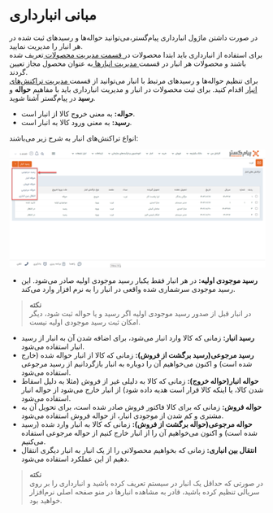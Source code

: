 # مبانی انبارداری
در صورت داشتن ماژول انبار‌داری پیام‌گستر،می‌توانید حواله‌ها و رسید‌های ثبت شده در هر انبار را مدیریت نمایید.<br>
برای استفاده از انبارداری باید ابتدا محصولات در[ قسمت مدیریت محصولات ](https://github.com/1stco/PayamGostarDocs/blob/master/Help/Basic-Information/Product%20management/Product-management.md)تعریف شده باشند و محصولات هر انبار در قسمت[ مدیریت انبارها ](https://github.com/1stco/PayamGostarDocs/blob/master/Help/Settings/Warehouse-management/Warehouse-management.md)به عنوان محصول مجاز تعیین گردند.<br>
 برای تنظیم حواله‌ها و رسید‌های مرتبط با انبار می‌توانید از قسمت[ مدیریت تراکنش‌های انبار](https://github.com/1stco/PayamGostarDocs/blob/master/Help/Settings/Personalization-crm/Management-warehouse-transactions/Management-warehouse-transactions.md)  اقدام کنید.
برای ثبت محصولات در انبار و مدیریت انبار‌داری باید با مفاهیم  **حواله** و **رسید** در پیام‌گستر آشنا شوید.
- **حواله:** به معنی خروج کالا از انبار است.
- **رسید:** به معنی ورود کالا به انبار است.

انواع تراکنش‌های انبار به شرح زیر می‌باشند:

![انواع تراکنش‌های انبار](./Images/warehouse-transaction_2.8.3.png)

- **رسید موجودی اولیه:** در هر انبار فقط یکبار رسید موجودی اولیه صادر می‌شود. این رسید موجودی سر‌شماری شده واقعی در انبار را به نرم افزار وارد می‌کند.

> **نکته**<br>
 در انبار قبل از صدور رسید موجودی اولیه اگر رسید و یا حواله ثبت شود، دیگر امکان ثبت رسید موجودی اولیه نیست.<br>

- **رسید انبار:** زمانی که کالا وارد انبار می‌شود، برای اضافه شدن آن به انبار از رسید انبار استفاده می‌شود.
-  **رسید مرجوعی(رسید برگشت از فروش):** زمانی که کالا از انبار حواله شده (خارج شده است) و اکنون می‌خواهیم آن را دوباره به انبار بازگردانیم از رسید مرجوعی استفاده می‌شود.
- **حواله انبار(حواله خروج):** زمانی که کالا به دلیلی غیر از فروش (مثلا به دلیل اسقاط شدن کالا، یا اینکه کالا قرار است هدیه داده شود) از انبار خارج می‌شود از حواله انبار استفاده می‌شود.
- **حواله فروش:** زمانی که برای کالا فاکتور فروش صادر شده است، برای تحویل آن به مشتری و کم شدن از موجودی انبار، از حواله فروش استفاده می‌شود.
- **حواله مرجوعی(حواله برگشت از فروش):** زمانی که کالا به انبار وارد شده (رسید شده است) و اکنون می‌خواهیم آن را از انبار خارج کنیم از حواله مرجوعی استفاده می‌کنیم.
- **انتقال بین انباری:** زمانی که بخواهیم محصولاتی را از یک انبار به  انبار دیگری انتقال دهیم از این عملکرد استفاده می‌شود.

> **نکته**<br>
در صورتی که حداقل یک انبار در سیستم تعریف کرده باشید و انبارداری را بر روی سریالی تنظیم کرده باشید، قادر به مشاهده انبارها در منو صفحه اصلی نرم‌افزار خواهید بود.

